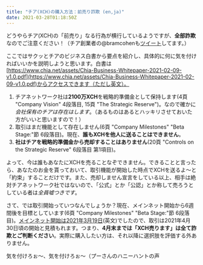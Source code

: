 ```yaml
---
title: "チア(XCH)の購入方法：前売り詐欺 (en,ja)"
date: 2021-03-28T01:18:50Z
---
```


どうやらチア(XCH)の「前売り」なる行為が横行しているようですが、**全部詐欺**なのでご注意ください！（チア創業者の@bramcohenも[ツイート](https://twitter.com/bramcohen/status/1375958173576622083)してます。）

ここではサクッとチアのビジネス白書から要点を紹介し、具体的に何に気を付ければいいかを説明しようと思います。白書は[https://www.chia.net/assets/Chia-Business-Whitepaper-2021-02-09-v1.0.pdf](https://www.chia.net/assets/Chia-Business-Whitepaper-2021-02-09-v1.0.pdf)からアクセスできます（ただし英文）。

1. チアネットワーク社は**2100万XCH**を戦略的準備金として保持します(4頁 "Company Vision" 4段落目, 15頁 "The Strategic Reserve")。なので確かに*会社保有のチアは存在はします*。（あるものはあるとハッキリさせておいた方がいいと思いますので！）
2. 取引はまだ機能として存在しません(6頁 "Company Milestones" "Beta Stage:"節 6段落目)。現在、**誰もXCHを他人に送ることはできません**。
3. **社はチアを戦略的準備金から売却することはありません**(20頁 "Controls on the Strategic Reserve" 6段落目 第1項目)。

よって、今は誰もあなたにXCHを売ることなぞできません。できることと言ったら、あなたのお金を貰っておいて、取引機能が開始した時点でXCHを送るよ〜と「約束」することだけです。また、売却しません宣言をしている以上、相手は絶対チアネットワーク社ではないので、「公式」とか「公認」とか称して売ろうとしている者は*全員嘘つきです*。

さて、では取引開始っていつなんでしょうか？現在、メインネット開始から6週間後を目標としています(6頁 "Company Milestones" "Beta Stage:"節 6段落目)。[メインネット開始は2021年3月19日](https://www.chia.net/2021/03/17/Chia-1.0.html)(英文)でしたので、取引は2021年4月30日頃の開始と見積もれます。つまり、**4月末までは「XCH売ります」は全て詐欺とご判断ください**。実際に購入したい方は、それ以降に選択肢を評価する外ありません。

気を付けろぉ〜、気を付けろぉ〜（プーさんのハニーハントの声

